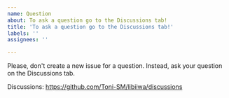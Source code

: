 ```yaml
---
name: Question
about: To ask a question go to the Discussions tab!
title: 'To ask a question go to the Discussions tab!'
labels: ''
assignees: ''

---
```


Please, don't create a new issue for a question.
Instead, ask your question on the Discussions tab.

Discussions: https://github.com/Toni-SM/libiiwa/discussions
